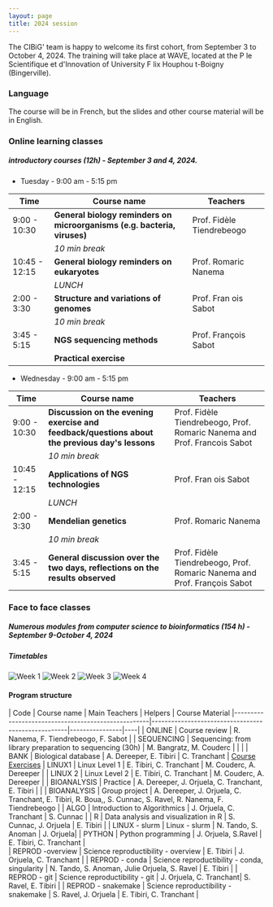 ```yaml
---
layout: page
title: 2024 session
---
```


The CIBiG' team is happy to welcome its first cohort, from September 3 to October 4, 2024.
The training will take place at WAVE, located at the P le Scientifique et d'Innovation of University F lix Houphou t-Boigny (Bingerville).

### Language

The course will be in French, but the slides and other course material will be in English.

### Online learning classes 

##### introductory courses (12h) - September 3 and 4, 2024.

* Tuesday  - 9:00 am - 5:15 pm  

| Time | Course name | Teachers | 
|------|----------------------------------------------------|----------------|
| 9:00 - 10:30 |  **General biology reminders on microorganisms (e.g. bacteria, viruses)**|  Prof. Fidèle Tiendrebeogo |
|  |_10 min break_ |  |
| 10:45 - 12:15 |  **General biology reminders on eukaryotes** | Prof. Romaric Nanema | 
|  |_LUNCH_ |  |
| 2:00 - 3:30| **Structure and variations of genomes** | Prof. Fran ois Sabot |
|  |_10 min break_ |  |
| 3:45 - 5:15 | **NGS sequencing methods** | Prof. François Sabot |
| | **Practical exercise** | |

* Wednesday - 9:00 am - 5:15 pm  

| Time | Course name | Teachers | 
|------|----------------------------------------------------|----------------|
| 9:00 - 10:30 | **Discussion on the evening exercise and feedback/questions about the previous day's lessons**|  Prof. Fidèle Tiendrebeogo, Prof. Romaric Nanema and Prof. Francois Sabot |
|  | _10 min break_ |  |
| 10:45 - 12:15 |  **Applications of NGS technologies** | Prof. Fran ois Sabot  | 
|  | _LUNCH_ |  |
| 2:00 - 3:30| **Mendelian genetics** | Prof. Romaric Nanema |
|  | _10 min break_ |  |
| 3:45 - 5:15 | **General discussion over the two days, reflections on the results observed** | Prof. Fidèle Tiendrebeogo, Prof. Romaric Nanema and Prof. François Sabot |


### Face to face classes

##### Numerous modules from computer science to bioinformatics (154 h) - September 9-October 4, 2024

##### Timetables

![Week 1](/assets/img/timetable-week1.png)
![Week 2](/assets/img/timetable-week2.png)
![Week 3](/assets/img/timetable-week3.png)
![Week 4](/assets/img/timetable-week4.png)

#### Program structure

| Code | Course name | Main Teachers | Helpers | Course Material
|----------------------------------------------------|----------------------------------------------------|----------------|----|
| ONLINE | Course review                                     | R. Nanema, F. Tiendrebeogo, F. Sabot |
| SEQUENCING  | Sequencing: from library preparation to sequencing (30h) | M. Bangratz, M. Couderc |  |   |
| BANK  | Biological database                               | A. Dereeper, E. Tibiri | C. Tranchant | <a href="https://cibig-wave.github.io/course_materials/BANK/biological_databanks.pdf" target=_blank>Course</a>      <a href="https://cibig-wave.github.io/course_materials/BANK/TP_banques_biologiques.pdf" target=_blank>Exercises</a>
| LINUX1      | Linux Level 1  |   E. Tibiri, C. Tranchant | M. Couderc, A. Dereeper |
| LINUX 2    |  Linux Level 2                                          | E. Tibiri, C. Tranchant | M. Couderc, A. Dereeper |
| BIOANALYSIS  | Practice                             | A. Dereeper, J. Orjuela, C. Tranchant, E. Tibiri | |
| BIOANALYSIS  | Group project                             |  A. Dereeper, J. Orjuela, C. Tranchant, E. Tibiri, R. Boua,, S. Cunnac, S. Ravel, R. Nanema, F. Tiendrebeogo | 
| ALGO         | Introduction to Algorithmics                       | J. Orjuela, C. Tranchant | S. Cunnac |
| R              | Data analysis and visualization in R              | S. Cunnac, J. Orjuela | E. Tibiri |
| LINUX - slurm | Linux - slurm                                 | N. Tando, S. Anoman | J. Orjuela|
| PYTHON   | Python programming                                | J. Orjuela, S.Ravel | E. Tibiri, C. Tranchant |   
| REPROD -overview | Science reproductibility - overview                       |  E. Tibiri | J. Orjuela, C. Tranchant   |
| REPROD - conda  | Science reproductibility  - conda, singularity                       |   N. Tando, S. Anoman, Julie Orjuela, S. Ravel | E. Tibiri |
| REPROD - git  | Science reproductibility  - git                       |  J. Orjuela, C. Tranchant| S. Ravel, E. Tibiri |
| REPROD - snakemake  | Science reproductibility  - snakemake                        | S. Ravel, J. Orjuela | E. Tibiri, C. Tranchant |


